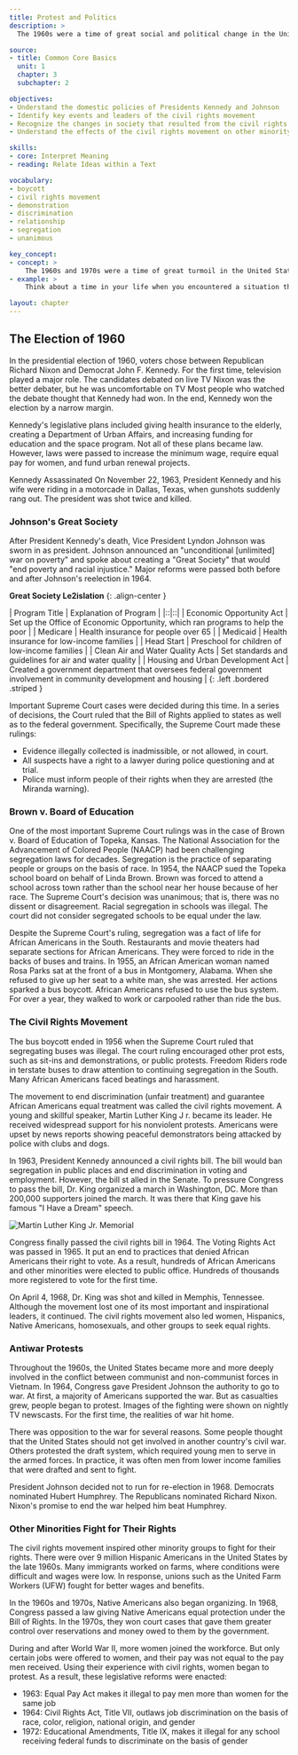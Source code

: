 ```yaml
---
title: Protest and Politics
description: >
  The 1960s were a time of great social and political change in the United States. African Americans used nonviolent protests to gain civil rights. The civil rights movement inspired women and other minorities to fight for their rights.

source:
- title: Common Core Basics
  unit: 1
  chapter: 3
  subchapter: 2

objectives:
- Understand the domestic policies of Presidents Kennedy and Johnson
- Identify key events and leaders of the civil rights movement
- Recognize the changes in society that resulted from the civil rights movement
- Understand the effects of the civil rights movement on other minority groups

skills:
- core: Interpret Meaning
- reading: Relate Ideas within a Text

vocabulary:
- boycott
- civil rights movement
- demonstration
- discrimination
- relationship
- segregation
- unanimous

key_concept:
- concept: >
    The 1960s and 1970s were a time of great turmoil in the United States.
- example: >
    Think about a time in your life when you encountered a situation that you believed was unfair. How did you react to it? What, if anything, did you do about it?<br /><br />From the time that slavery was abolished, laws and other practices were put in place that continued to treat African Americans unfairly. The civil rights movement encouraged all people to take a stand against discrimination.

layout: chapter
---
```

## The Election of 1960

In the presidential election of 1960, voters chose between Republican Richard Nixon and Democrat John F. Kennedy. For the first time, television played a major role. The candidates debated on live TV Nixon was the better debater, but he was uncomfortable on TV Most people who watched the debate thought that Kennedy had won. In the end, Kennedy won the election by a narrow margin.

Kennedy's legislative plans included giving health insurance to the elderly, creating a Department of Urban Affairs, and increasing funding for education and the space program. Not all of these plans became law. However, laws were passed to increase the minimum wage, require equal pay for women, and fund urban renewal projects.

Kennedy Assassinated On November 22, 1963, President Kennedy and his wife were riding in a motorcade in Dallas, Texas, when gunshots suddenly rang out. The president was shot twice and killed.

### Johnson's Great Society

After President Kennedy's death, Vice President Lyndon Johnson was sworn in as president. Johnson announced an "unconditional [unlimited] war on poverty" and spoke about creating a "Great Society" that would "end poverty and racial injustice." Major reforms were passed both before and after Johnson's reelection in 1964.

**Great Society Le2islation**
{: .align-center }

| Program Title | Explanation of Program |
|::|::|
| Economic Opportunity Act | Set up the Office of Economic Opportunity, which ran programs to help the poor |
| Medicare | Health insurance for people over 65 |
| Medicaid | Health insurance for low-income families |
| Head Start | Preschool for children of low-income families |
| Clean Air and Water Quality Acts | Set standards and guidelines for air and water quality |
| Housing and Urban Development Act | Created a government department that oversees federal government involvement in community development and housing |
{: .left .bordered .striped }

Important Supreme Court cases were decided during this time. In a series of decisions, the Court ruled that the Bill of Rights applied to states as well as to the federal government. Specifically, the Supreme Court made these rulings:

  * Evidence illegally collected is inadmissible, or not allowed, in court.
  * All suspects have a right to a lawyer during police questioning and at trial.
  * Police must inform people of their rights when they are arrested (the Miranda warning).
  
### Brown v. Board of Education

One of the most important Supreme Court rulings was in the case of Brown v. Board of Education of Topeka, Kansas. The National Association for the Advancement of Colored People (NAACP) had been challenging segregation laws for decades. Segregation is the practice of separating people or groups on the basis of race. In 1954, the NAACP sued the Topeka school board on behalf of Linda Brown. Brown was forced to attend a school across town rather than the school near her house because of her race. The Supreme Court's decision was unanimous; that is, there was no dissent or disagreement. Racial segregation in schools was illegal. The court did not consider segregated schools to be equal under the law. 

Despite the Supreme Court's ruling, segregation was a fact of life for African Americans in the South. Restaurants and movie theaters had separate sections for African Americans. They were forced to ride in the backs of buses and trains. In 1955, an African American woman named Rosa Parks sat at the front of a bus in Montgomery, Alabama. When she refused to give up her seat to a white man, she was arrested. Her actions sparked a bus boycott. African Americans refused to use the bus system. For over a year, they walked to work or carpooled rather than ride the bus.

### The Civil Rights Movement

The bus boycott ended in 1956 when the Supreme Court ruled that segregating buses was illegal. The court ruling encouraged other prot ests, such as sit-ins and demonstrations, or public protests. Freedom Riders rode in terstate buses to draw attention to continuing segregation in the South. Many African Americans faced beatings and harassment.

The movement to end discrimination (unfair treatment) and guarantee African Americans equal treatment was called the civil rights movement. A young and skillful speaker, Martin Luther King J r. became its leader. He received widespread support for his nonviolent protests. Americans were upset by news reports showing peaceful demonstrators being attacked by police with clubs and dogs.

In 1963, President Kennedy announced a civil rights bill. The bill would ban segregation in public places and end discrimination in voting and employment. However, the bill st alled in the Senate. To pressure Congress to pass the bill, Dr. King organized a march in Washington, DC. More than 200,000 supporters joined the march. It was there that King gave his famous "I Have a Dream" speech.

![Martin Luther King Jr. Memorial]()

Congress finally passed the civil rights bill in 1964. The Voting Rights Act was passed in 1965. It put an end to practices that denied African Americans their right to vote. As a result, hundreds of African Americans and other minorities were elected to public office. Hundreds of thousands more registered to vote for the first time.

On April 4, 1968, Dr. King was shot and killed in Memphis, Tennessee. Although the movement lost one of its most important and inspirational leaders, it continued. The civil rights movement also led women, Hispanics, Native Americans, homosexuals, and other groups to seek equal rights.

### Antiwar Protests

Throughout the 1960s, the United States became more and more deeply involved in the conflict between communist and non-communist forces in Vietnam. In 1964, Congress gave President Johnson the authority to go to war. At first, a majority of Americans supported the war. But as casualties grew, people began to protest. Images of the fighting were shown on nightly TV newscasts. For the first time, the realities of war hit home.

There was opposition to the war for several reasons. Some people thought that the United States should not get involved in another country's civil war. Others protested the draft system, which required young men to serve in the armed forces. In practice, it was often men from lower income families that were drafted and sent to fight.

President Johnson decided not to run for re-election in 1968. Democrats nominated Hubert Humphrey. The Republicans nominated Richard Nixon. Nixon's promise to end the war helped him beat Humphrey.

### Other Minorities Fight for Their Rights

The civil rights movement inspired other minority groups to fight for their rights. There were over 9 million Hispanic Americans in the United States by the late 1960s. Many immigrants worked on farms, where conditions were difficult and wages were low. In response, unions such as the United Farm Workers (UFW) fought for better wages and benefits.

In the 1960s and 1970s, Native Americans also began organizing. In 1968, Congress passed a law giving Native Americans equal protection under the Bill of Rights. In the 1970s, they won court cases that gave them greater control over reservations and money owed to them by the government.

During and after World War II, more women joined the workforce. But only certain jobs were offered to women, and their pay was not equal to the pay men received. Using their experience with civil rights, women began to protest. As a result, these legislative reforms were enacted:

  * 1963: Equal Pay Act makes it illegal to pay men more than women for the same job
  * 1964: Civil Rights Act, Title VII, outlaws job discrimination on the basis of race, color, religion, national origin, and gender
  * 1972: Educational Amendments, Title IX, makes it illegal for any school receiving federal funds to discriminate on the basis of gender